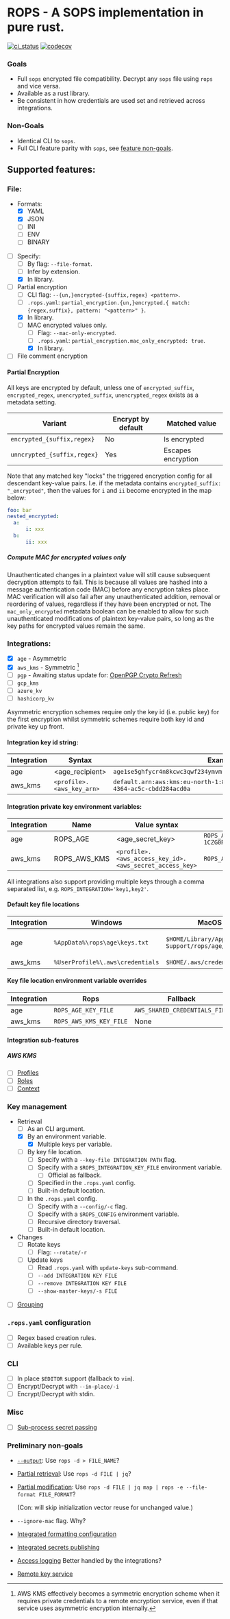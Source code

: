 # ROPS - A SOPS implementation in pure rust.

[![ci_status](https://github.com/gibbz00/rops/actions/workflows/ci.yml/badge.svg)](https://github.com/gibbz00/rops/actions/workflows/ci.yml)
[![codecov](https://codecov.io/gh/gibbz00/rops/graph/badge.svg?token=nOnGXghHYk)](https://codecov.io/gh/gibbz00/rops)

### Goals

* Full `sops` encrypted file compatibility. Decrypt any `sops` file using `rops` and vice versa.
* Available as a rust library.
* Be consistent in how credentials are used set and retrieved across integrations.

### Non-Goals

* Identical CLI to `sops`.
* Full CLI feature parity with `sops`, see [feature non-goals](#preliminary-non-goals).

## Supported features:

### File:

- Formats:
  - [X] YAML
  - [X] JSON
  - [ ] INI
  - [ ] ENV
  - [ ] BINARY
- [ ] Specify:
  - [ ] By flag: `--file-format`.
  - [ ] Infer by extension.
  - [X] In library.
- [ ] Partial encryption
    - [ ] CLI flag: `--{un,}encrypted-{suffix,regex} <pattern>`.
    - [ ] `.rops.yaml`: `partial_encryption.{un,}encrypted.{ match: {regex,suffix}, pattern: "<pattern>" }`.
    - [X] In library.
  - [ ] MAC encrypted values only.
    - [ ] Flag: `--mac-only-encrypted`.
    - [ ] `.rops.yaml`: `partial_encryption.mac_only_encrypted: true`.
    - [X] In library.
- [ ] File comment encryption

#### Partial Encryption

All keys are encrypted by default, unless one of `encrypted_suffix`, `encrypted_regex`, `unencrypted_suffix`, `unencrypted_regex` exists as a metadata setting.

| Variant                     | Encrypt by default | Matched value      |
| ---                         | ---                | ---                |
| `encrypted_{suffix,regex}`  | No                 | Is encrypted       |
| `unncrypted_{suffix,regex}` | Yes                | Escapes encryption |

Note that any matched key "locks" the triggered encryption config for all descendant key-value pairs.
I.e. if the metadata contains `encrypted_suffix: "_encrypted"`, then the values for `i` and `ii` become encrypted in the map below:

```yaml
foo: bar
nested_encrypted:
  a:
      i: xxx
  b:
      ii: xxx
```

##### Compute MAC for encrypted values only

Unauthenticated changes in a plaintext value will still cause subsequent decryption attempts to fail.
This is because all values are hashed into a message authentication code (MAC) before any encryption takes place.
MAC verification will also fail after any unauthenticated addition, removal or reordering of values, regardless if they have been encrypted or not.
The `mac_only_encrypted` metadata boolean can be enabled to allow for such unauthenticated modifications of plaintext key-value pairs, so long as the key paths for encrypted values remain the same.

### Integrations:

- [X] `age` - Asymmetric
- [X] `aws_kms` - Symmetric [^1]
- [ ] `pgp` - Awaiting status update for: [OpenPGP Crypto Refresh](https://datatracker.ietf.org/doc/draft-ietf-openpgp-crypto-refresh/)
- [ ] `gcp_kms`
- [ ] `azure_kv`
- [ ] `hashicorp_kv`

Asymmetric encryption schemes require only the key id (i.e. public key) for the first encryption whilst symmetric schemes require both key id and private key up front.

[^1]: AWS KMS effectively becomes a symmetric encryption scheme when it requires private credentials to a remote encryption service, even if that service uses asymmetric encryption internally.

#### Integration key id string:

| Integration  | Syntax                    | Example                                                                                |
| ---          | ---                       | ---                                                                                    |
| age          | <age_recipient>           | `age1se5ghfycr4n8kcwc3qwf234ymvmr2lex2a99wh8gpfx97glwt9hqch4569`                       |
| aws_kms      | `<profile>.<aws_key_arn>` | `default.arn:aws:kms:eu-north-1:822284028627:key/029dba6d-60de-4364-ac5c-cbdd284acd0a` |

#### Integration private key environment variables:

| Integration  | Name              | Value syntax                                            | Example                                                                                 |
| ---          | ---               | ---                                                     | ---                                                                                     |
| age          | ROPS_AGE          | <age_secret_key>                                        | `ROPS_AGE='AGE-SECRET-KEY-1CZG0RPQJNDZWZMRMJLNYSF6H00WK0ECYAVE83ALFC2KE53WJ2FRSNZ8GCL'` |
| aws_kms      | ROPS_AWS_KMS      | `<profile>.<aws_access_key_id>.<aws_secret_access_key>` | `ROPS_AWS_KMS='default.AKIAXXXXXXXXXXXXXXL2.BRZXXXXXXXXXXXXXXXXXXXXXXXXXXXXXXXXXXigu'`  |

All integrations also support providing multiple keys through a comma separated list, e.g. `ROPS_INTEGRATION='key1,key2'`.

#### Default key file locations

| Integration  | Windows                          | MacOS                                                 | Linux                                | Format                                                                                                                    |
| ---          | ---                              | ---                                                   | ---                                  | ---                                                                                                                       |
| age          | `%AppData%\rops\age\keys.txt`    | `$HOME/Library/Application Support/rops/age/keys.txt` | `$XDG_CONFIG_HOME/rops/age/keys.txt` | Per newline, `# Comments`.                                                                                                |
| aws_kms      | `%UserProfile%\.aws\credentials` | `$HOME/.aws/credentials`                              | `$HOME/.aws/credentials`             | [Reference](https://docs.aws.amazon.com/cli/latest/userguide/cli-configure-files.html#cli-configure-files-format-profile) |

#### Key file location environment variable overrides

| Integration  | Rops                    | Fallback                      |
| ---          | ---                     | ---                           |
| age          | `ROPS_AGE_KEY_FILE`     | `AWS_SHARED_CREDENTIALS_FILE` |
| aws_kms      | `ROPS_AWS_KMS_KEY_FILE` | None                          |

#### Integration sub-features

##### AWS KMS

- [ ] [Profiles](https://github.com/getsops/sops#27kms-aws-profiles)
- [ ] [Roles](https://github.com/getsops/sops#28assuming-roles-and-using-kms-in-various-aws-accounts)
- [ ] [Context](https://github.com/getsops/sops#29aws-kms-encryption-context)

### Key management

- Retrieval
  - [ ] As an CLI argument.
  - [X] By an environment variable.
    - [X] Multiple keys per variable.
  - [ ] By key file location.
    - [ ] Specify with a `--key-file INTEGRATION PATH` flag.
    - [ ] Specify with a `$ROPS_INTEGRATION_KEY_FILE` environment variable.
      - [ ] Official as fallback.
    - [ ] Specified in the `.rops.yaml` config.
    - [ ] Built-in default location.
  - [ ] In the `.rops.yaml` config.
    - [ ] Specify with a `--config/-c` flag.
    - [ ] Specify with a `$ROPS_CONFIG` environment variable.
    - [ ] Recursive directory traversal.
    - [ ] Built-in default location.
- Changes
  - [ ] Rotate keys
    - [ ] Flag: `--rotate/-r`
  - [ ] Update keys
    - [ ] Read `.rops.yaml` with `update-keys` sub-command.
    - [ ] `--add INTEGRATION KEY FILE`
    - [ ] `--remove INTEGRATION KEY FILE`
    - [ ] `--show-master-keys/-s FILE`
- [ ] [Grouping](https://github.com/getsops/sops#214key-groups)

### `.rops.yaml` configuration

- [ ] Regex based creation rules.
- [ ] Available keys per rule.

### CLI

- [ ] In place `$EDITOR` support (fallback to `vim`).
- [ ] Encrypt/Decrypt with `--in-place/-i`
- [ ] Encrypt/Decrypt with stdin.

### Misc

- [ ] [Sub-process secret passing](https://github.com/getsops/sops#218passing-secrets-to-other-processes)

### Preliminary non-goals

- [`--output`](https://github.com/getsops/sops#217saving-output-to-a-file): Use `rops -d > FILE_NAME`?

- [Partial retrieval](https://github.com/getsops/sops#45extract-a-sub-part-of-a-document-tree): Use `rops -d FILE | jq`?

- [Partial modification](https://github.com/getsops/sops#46set-a-sub-part-in-a-document-tree): Use `rops -d FILE | jq map | rops -e --file-format FILE_FORMAT`?

  (Con: will skip initialization vector reuse for unchanged value.)

- `--ignore-mac` flag. Why?

- [Integrated formatting configuration](https://github.com/getsops/sops#32json-and-json_binary-indentation)

- [Integrated secrets publishing](https://github.com/getsops/sops#219using-the-publish-command)

- [Access logging](https://github.com/getsops/sops#216auditing) Better handled by the integrations?

- [Remote key service](https://github.com/getsops/sops#215key-service)
